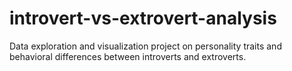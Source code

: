 # introvert-vs-extrovert-analysis
Data exploration and visualization project on personality traits and behavioral differences between introverts and extroverts.
